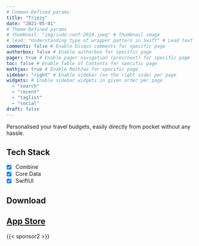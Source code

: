 ```yaml
---
# Common-Defined params
title: "Tripzy"
date: "2021-05-01"
# Theme-Defined params
# thumbnail: "img/indo-conf-2020.jpeg" # Thumbnail image
# lead: "Understanding type of wrapper pattern in Swift" # Lead text
comments: false # Enable Disqus comments for specific page
authorbox: false # Enable authorbox for specific page
pager: true # Enable pager navigation (prev/next) for specific page
toc: false # Enable Table of Contents for specific page
mathjax: true # Enable MathJax for specific page
sidebar: "right" # Enable sidebar (on the right side) per page
widgets: # Enable sidebar widgets in given order per page
  - "search"
  - "recent"
  - "taglist"
  - "social"
draft: false
---
```


Personalised your travel budgets, easily directly from pocket without any hassle.

## Tech Stack

- [x] Combine
- [x] Core Data
- [x] SwiftUI

## Download

[App Store](https://apps.apple.com/th/app/tripzy/id1564625604)
---

{{< sponsor2 >}}
